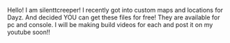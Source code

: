 Hello! I am silenttcreeper! I recently got into custom maps and locations for Dayz. And decided YOU can get these files for free! They are available for pc and console. I will be making build videos for each and post it on my youtube soon!!
